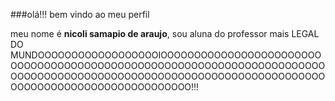 ###olá!!!    bem vindo ao meu perfil

meu nome é **nicoli samapio de araujo**, sou aluna do professor mais LEGAL DO MUNDOOOOOOOOOOOOOOOOOOIOOOOOOOOOOOOOOOOOOOOOOOOOOOOOOOOOOOOOOOOOOOOOOOOOOOOOOOOOOOOOOOOOOOOOOOOOOOOOOOOOOOOOOOOOOOOOOOOOOOOOOOOOOOOOOOOOOOOOOOOOOOOOOOOOOOOOOOOOOOOOOOOO!!!
